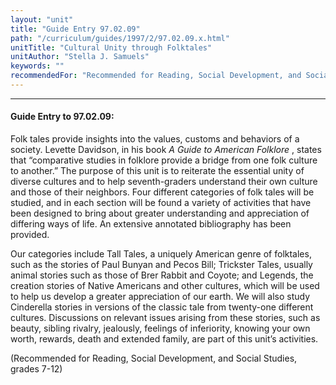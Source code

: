 ```yaml
---
layout: "unit"
title: "Guide Entry 97.02.09"
path: "/curriculum/guides/1997/2/97.02.09.x.html"
unitTitle: "Cultural Unity through Folktales"
unitAuthor: "Stella J. Samuels"
keywords: ""
recommendedFor: "Recommended for Reading, Social Development, and Social Studies, grades 7-12"
---
```

<body>
<hr/>
 <h4>
  Guide Entry to 97.02.09:
 </h4>
 Folk tales provide insights into the values, customs and behaviors of a society. Levette Davidson, in his book
 <i>
  A Guide to American Folklore
 </i>
 , states that “comparative studies in folklore provide a bridge from one folk culture to another.” The purpose of this unit is to reiterate the essential unity of diverse cultures and to help seventh-graders understand their own culture and those of their neighbors. Four different categories of folk tales will be studied, and in each section will be found a variety of activities that have been designed to bring about greater understanding and appreciation of differing ways of life. An extensive annotated bibliography has been provided.
 <p>
  Our categories include Tall Tales, a uniquely American genre of folktales, such as the stories of Paul Bunyan and Pecos Bill; Trickster Tales, usually animal stories such as those of Brer Rabbit and Coyote; and Legends, the creation stories of Native Americans and other cultures, which will be used to help us develop a greater appreciation of our earth. We will also study Cinderella stories in versions of the classic tale from twenty-one different cultures. Discussions on relevant issues arising from these stories, such as beauty, sibling rivalry, jealously, feelings of inferiority, knowing your own worth, rewards, death and extended family, are part of this unit’s activities.
 </p>
 <p>
  (Recommended for Reading, Social Development, and Social Studies, grades 7-12)
 </p>

</body>